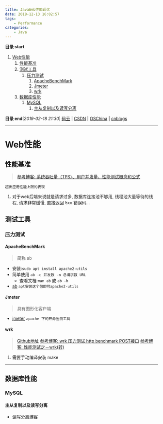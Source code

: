 ```yaml
---
title: JavaWeb性能调优
date: 2018-12-13 16:02:57
tags: 
    - Performance
categories: 
    - Java
---
```


**目录 start**
 
1. [Web性能](#web性能)
    1. [性能基准](#性能基准)
    1. [测试工具](#测试工具)
        1. [压力测试](#压力测试)
            1. [ApacheBenchMark](#apachebenchmark)
            1. [Jmeter](#jmeter)
            1. [wrk](#wrk)
    1. [数据库性能](#数据库性能)
        1. [MySQL](#mysql)
            1. [主从复制以及读写分离](#主从复制以及读写分离)

**目录 end**|_2019-02-18 21:30_| [码云](https://gitee.com/gin9) | [CSDN](http://blog.csdn.net/kcp606) | [OSChina](https://my.oschina.net/kcp1104) | [cnblogs](http://www.cnblogs.com/kuangcp)
****************************************
# Web性能

## 性能基准
> [参考博客: 系统吞吐量（TPS）、用户并发量、性能测试概念和公式](http://www.cnblogs.com/freeton/archive/2013/05/31/3109815.html)

`超出应用性能上限的表现`
1. 对于web后端来说就是请求过多, 数据库连接池不够用, 线程池大量等待的线程, 请求非常缓慢, 直接返回 5xx 错误码...

## 测试工具
### 压力测试

#### ApacheBenchMark
> 简称 ab

- 安装:`sudo apt install apache2-utils`
- 简单使用 `ab -c 并发数 -n 总请求数 URL`
    - 查看文档:`man ab` 或 `ab -h`
- [ab](https://httpd.apache.org/docs/2.4/programs/ab.html) `apt安装这个包即可apache2-utils` 

#### Jmeter
> 具有图形化客户端

- [jmeter](http://jmeter.apache.org/download_jmeter.cgi) `apache 下的开源压测工具`

#### wrk
> [Github地址](https://github.com/wg/wrk) 
> [参考博客:  wrk 压力测试 http benchmark POST接口](http://www.cnblogs.com/felixzh/p/8400729.html)
> [参考博客: 性能测试之－wrk(转)](http://www.cnblogs.com/rainy-shurun/p/5867946.html)

1. 需要手动编译安装 make

******************
## 数据库性能

### MySQL
#### 主从复制以及读写分离
- [读写分离博客](http://www.cnblogs.com/luckcs/articles/2543607.html)
